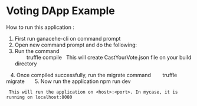 # Voting DApp Example

How to run this application :
  1. First run ganacehe-cli on command prompt
  2. Open new command prompt and do the following:
  3. Run the command  
         truffle compile
    This will create CastYourVote.json file on your build directory
    
    4. Once compiled successfully, run the migrate command
        truffle migrate
      
     5. Now run the application
          npm run dev
        
     This will run the application on <host>:<port>. In mycase, it is running on localhost:8080
     
     
  
  
